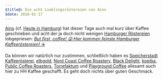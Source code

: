 ```yaml
---
$title@: Die acht Lieblingsröstereien von Aino
$date: 2018-01-17 
---
```


[Aino](https://getaino.de/) (cf. [Heute in Hamburg](http://heuteinhamburg.de/)) hat dieser Tage auch mal kurz über Kaffee geschrieben und acht der ja doch nicht wenigen [Hamburger Röstereien]([url('/content/pages/roasters.md')]) lobgepriesen: [_But first, coffee! 😜 Hier kommen feinste Hamburger Kaffeeröstereien! ☕️_](https://aino.hamburg/?contentid=41394)

Da können wir natürlich nur zustimmen, schließlich haben es [Speicherstadt Kaffeerösterei]([url('/content/roasters/speicherstadt-kaffeeroesterei.md')]), [elbgold]([url('/content/roasters/elbgold.md')]), [Nord Coast Coffee Roastery]([url('/content/roasters/nord-coast.md')]), [Black Delight]([url('/content/roasters/black-delight.md')]), [kopiba]([url('/content/roasters/kopiba.md')]), [Public Coffee Roasters]([url('/content/roasters/public.md')]), [Torrefaktum]([url('/content/roasters/torrefaktum.md')]) und [Playground Coffee]([url('/content/roasters/playground.md')]) allesamt auch hier zu HH Kaffee geschafft. Es geht doch nichts über guten Geschmack.